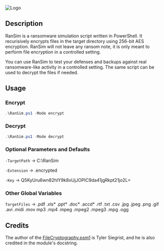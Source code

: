 ![Logo](RanSim.png)

## Description

RanSim is a ransomware simulation script written in PowerShell. It recurisively encrypts files in the target directory using 256-bit AES encryption. RanSim will not leave any ransom note, it is only meant to perform file encryption in a controlled setting.

You can use RanSim to test your defenses and backups against real ransomware-like activity in a controlled setting. The same script can be used to decrypt the files if needed.



## Usage

### Encrypt

```PowerShell
.\RanSim.ps1 -Mode encrypt
```

### Decrypt

```PowerShell
.\RanSim.ps1 -Mode decrypt
```

### Optional Parameters and Defaults

`-TargetPath` -> C:\RanSim

`-Extension` -> .encrypted

`-Key` -> Q5KyUru6wn82hlY9k8xUjJOPIC9da41jgRkpt21jo2L=

### Other Global Variables

`TargetFiles` -> .pdf .xls* .ppt* .doc* .accd* .rtf .txt .csv .jpg .jpeg .png .gif .avi .midi .mov mp3 .mp4 .mpeg .mpeg2 .mpeg3 .mpg .ogg

## Credits

The author of the [FileCryptography.psm1](FileCryptography.psm1) is Tyler Siegrist, and he is also credited in the module's docstring.
